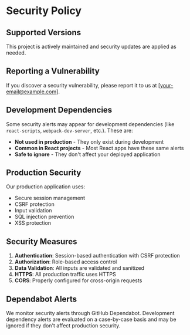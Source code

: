 # Security Policy

## Supported Versions

This project is actively maintained and security updates are applied as needed.

## Reporting a Vulnerability

If you discover a security vulnerability, please report it to us at [your-email@example.com].

## Development Dependencies

Some security alerts may appear for development dependencies (like `react-scripts`, `webpack-dev-server`, etc.). These are:

- **Not used in production** - They only exist during development
- **Common in React projects** - Most React apps have these same alerts
- **Safe to ignore** - They don't affect your deployed application

## Production Security

Our production application uses:
- Secure session management
- CSRF protection
- Input validation
- SQL injection prevention
- XSS protection

## Security Measures

1. **Authentication**: Session-based authentication with CSRF protection
2. **Authorization**: Role-based access control
3. **Data Validation**: All inputs are validated and sanitized
4. **HTTPS**: All production traffic uses HTTPS
5. **CORS**: Properly configured for cross-origin requests

## Dependabot Alerts

We monitor security alerts through GitHub Dependabot. Development dependency alerts are evaluated on a case-by-case basis and may be ignored if they don't affect production security. 